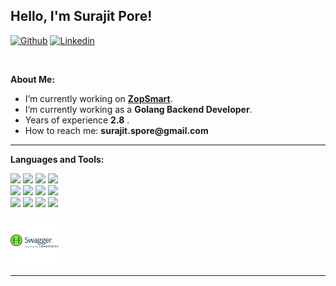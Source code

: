 <!-- Your title -->
## Hello, I'm Surajit Pore!

<!-- Your badges
You can use the website to generate badges: https://shields.io/
-->

[![Github](https://img.shields.io/badge/-Github-000?style=flat&logo=Github&logoColor=white)](https://github.com/surajit-zs)
[![Linkedin](https://img.shields.io/badge/-LinkedIn-blue?style=flat&logo=Linkedin&logoColor=white)](https://www.linkedin.com/in/surajit-p-1a376511b/)

&nbsp;

<!-- Talking about you -->
**About Me:**

- I’m currently working on __[ZopSmart](https://zopsmart.com)__.
- I’m currently working as a __Golang Backend Developer__.
- Years of experience __2.8__ .
- How to reach me: __surajit.spore@gmail.com__

---

**Languages and Tools:**

<p>
  <code><img width="15%" src="https://www.vectorlogo.zone/logos/golang/golang-ar21.svg"></code>
  <code><img width="15%" src="https://www.vectorlogo.zone/logos/python/python-ar21.svg"></code>
  <code><img width="15%" src="https://www.vectorlogo.zone/logos/mysql/mysql-ar21.svg"></code>
  <code><img width="15%" src="https://www.vectorlogo.zone/logos/postgresql/postgresql-ar21.svg"></code>
  </br>
  <code><img width="15%" src="https://www.vectorlogo.zone/logos/mongodb/mongodb-ar21.svg"></code>
  <code><img width="15%" src="https://www.vectorlogo.zone/logos/redis/redis-ar21.svg"></code>
  <code><img width="15%" src="https://www.vectorlogo.zone/logos/docker/docker-ar21.svg"></code>
  <code><img width="15%" src="https://www.vectorlogo.zone/logos/git-scm/git-scm-ar21.svg"></code>
  </br>
  <code><img width="15%" src="https://www.vectorlogo.zone/logos/getpostman/getpostman-ar21.svg"></code>
  <code><img width="15%" src="https://www.vectorlogo.zone/logos/apache_kafka/apache_kafka-ar21.svg"></code>
  <code><img width="15%" src="https://www.vectorlogo.zone/logos/prometheusio/prometheusio-ar21.svg"></code>
  <code><img width="15%" src="https://www.vectorlogo.zone/logos/grafana/grafana-ar21.svg"></code>
  </br>

  <code><img width="15%" hight="15%" src="https://github.com/devicons/devicon/blob/master/icons/swagger/swagger-original-wordmark.svg"></code>
</p>

---
